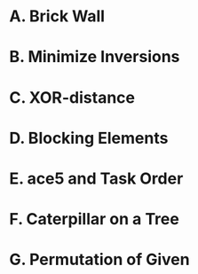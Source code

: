 # A. Brick Wall
# B. Minimize Inversions
# C. XOR-distance
# D. Blocking Elements
# E. ace5 and Task Order
# F. Caterpillar on a Tree
# G. Permutation of Given
